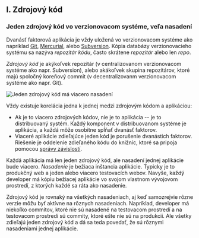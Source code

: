 ## I. Zdrojový kód

### Jeden zdrojový kód vo verzionovacom systéme, veľa nasadení

Dvanásť faktorová aplikácia je vždy uložená vo verzionovacom systéme ako napríklad [Git](http://git-scm.com/), [Mercurial](https://www.mercurial-scm.org/), alebo [Subversion](http://subversion.apache.org/). Kópia databázy verzionovacieho systému sa nazýva *repozitár kódu*, často skrátene *repozitár* alebo len *repo*.

*Zdrojový kód* je akýkoľvek repozitár (v centralizovanom verzionovacom systéme ako napr. Subversion), alebo akákoľvek skupina repozitárov, ktoré majú spoločný koreňový commit (v decentralizovanm verzionovacom systéme ako napr. Git).

![Jeden zdrojový kód má viacero nasadení](/images/codebase-deploys.png)

Vždy existuje korelácia jedna k jednej medzi zdrojovým kódom a aplikáciou:

* Ak je to viacero zdrojových kódov, nie je to aplikácia -- je to distribuovaný systém. Každý komponent v distribuovanom systéme je aplikácia, a každá môže osobitne spĺňať dvanásť faktorov.
* Viaceré aplikácie zdieľajúce jeden kód je porušenie dvanástich faktorov. Riešenie je oddelenie zdieľaného kódu do knižníc, ktoré sa pripoja pomocou [správy závislostí](./dependencies).

Každá aplikácia má len jeden zdrojový kód, ale nasadení jednej aplikácie bude viacero. *Nasadenie* je bežiaca inštancia aplikácie.  Typicky je to produkčný web a jeden alebo viacero testovacích webov. Navyše, každý developer má kópiu bežiacej aplikácie vo svojom vlastnom vývojovom prostredí, z ktorých každé sa ráta ako nasadenie.

Zdrojový kód je rovnaký na všetkých nasadeniach, aj keď samozrejvie rôzne verzie môžu byť aktívne na rôznych nasadeniach. Napríklad, developer má niekoľko commitov, ktoré nie sú nasadené na testovacom prostredí a na testovacom prostredí sú commity, ktoré ešte nie sú na produkcii.  Ale všetky zdieľajú jeden zdrojový kód a dá sa teda povedať, že sú rôznymi nasadeniami jednej aplikácie.
